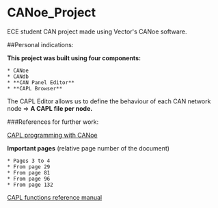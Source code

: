 # CANoe_Project
ECE student CAN project made using Vector's CANoe software.

##Personal indications:

**This project was built using four components:**

	* CANoe
	* CANdb
	* **CAN Panel Editor**
	* **CAPL Browser**

  
The CAPL Editor allows us to define the behaviour of each CAN network node
	=> **A CAPL file per node.**

###References for further work:

[CAPL programming with CANoe](https://www.vector.com/portal/medien/vector_cantech/faq/ProgrammingWithCAPL.pdf)
	
  **Important pages** (relative page number of the document)
  
  	* Pages 3 to 4
  	* From page 29
  	* From page 81
  	* From page 96
  	* From page 132

[CAPL functions reference manual](http://vector.com/portal/medien/vector_cantech/faq/CAPLFunctionReferenceManual.pdf)
